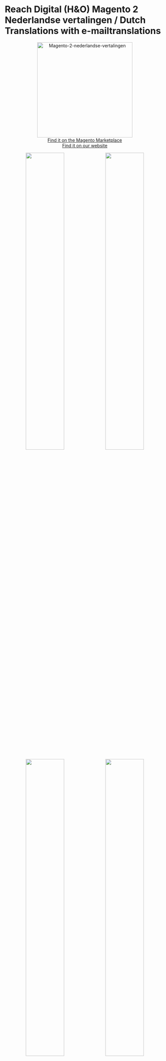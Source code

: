 # Reach Digital (H&O) Magento 2 Nederlandse vertalingen / Dutch Translations with e-mailtranslations
<p align="center">
  <img src="https://github.com/ho-nl/magento2-nl_NL/blob/57d36db4477c37e1d6c19087f847558cd6be412a/docs/reach-dutch-translations.png" alt="Magento-2-nederlandse-vertalingen" height="300" width="300"/><br />
  <a href="https://marketplace.magento.com/honl-magento2-nl-nl.html">Find it on the Magento Marketplace</a><br />
  <a href="https://www.reachdigital.nl/blog/correcte-nederlandse-vertalingen-voor-magento-2-magento-2-nl-inclusief-e-mailvertalingen">Find it on our website</a><br /></p>

<p align="center">
<img src="https://github.com/ho-nl/magento2-nl_NL/blob/master/docs/admin-catalog-product-listing2.png?raw=true" width="49%">
<img src="https://github.com/ho-nl/magento2-nl_NL/blob/master/docs/admin-dashboard2.png?raw=true" width="49%">
<img src="https://github.com/ho-nl/magento2-nl_NL/blob/master/docs/frontend-checkout.png?raw=true" width="49%">
<img src="https://github.com/ho-nl/magento2-nl_NL/blob/master/docs/frontend-customer-login2.png?raw=true" width="49%">
<br /></p>

- Complete translations for Magento 2.x CE and EE.
- Added Dutch [address formatting](src/etc/config.xml)

## Installation through Marketplace
As Reach Digital extensions are offered in the official Magento® Marketplace you can directly install them via the Magento® 2 backend. Magento® did a great job simplifying this process, they also provided a really good documentation. Please read the official documentation for installing extensions over the marketplace. 

http://devdocs.magento.com/guides/v2.0/comp-mgr/module-man/compman-start.html

## Installation through composer
```BASH
composer require honl/magento2-nl-nl
```

### Development install:
```BASH
composer require honl/magento2-nl-nl:^1@dev
```

## Contributing
Go to <a href="https://crowdin.com/project/magento-2/nl#/Head">CrowdIn</a> and translate files.
<p align="center"><img src="https://github.com/ho-nl/magento2-nl_NL/blob/master/docs/Crowdin-screenshot.png?raw=true" width="75%"></p>


## Import translations:
```BASH
curl http://107.170.242.99/build.php
cd vendor/honl/magento2-nl-nl
wget -O crowdin.csv http://107.170.242.99/var/Head/source_nl_NL.csv
git commit -am"Imported translations from crowdin"
git push

```

## How are translations files loaded
In the file `Magento\Framework\App\Language\Dictionary::readPackCsv` all ``*.csv` files are loaded, no specific filename
required.

## Credits
This extension was developed by Reach Digital with a lot of help from the Magento Community on CrowdIn. https://www.reachdigital.nl
